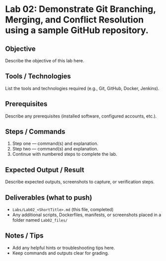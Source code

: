 # Lab 02: Demonstrate Git Branching, Merging, and Conflict Resolution using a sample GitHub repository.

## Objective
Describe the objective of this lab here.

## Tools / Technologies
List the tools and technologies required (e.g., Git, GitHub, Docker, Jenkins).

## Prerequisites
Describe any prerequisites (installed software, configured accounts, etc.).

## Steps / Commands
1. Step one — command(s) and explanation.
2. Step two — command(s) and explanation.
3. Continue with numbered steps to complete the lab.

## Expected Output / Result
Describe expected outputs, screenshots to capture, or verification steps.

## Deliverables (what to push)
- `Labs/Lab02_<ShortTitle>.md` (this file, completed)
- Any additional scripts, Dockerfiles, manifests, or screenshots placed in a folder named `Lab02_files/`

## Notes / Tips
- Add any helpful hints or troubleshooting tips here.
- Keep commands and outputs clear for grading.

